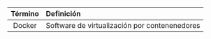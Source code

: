 | Término       | Definición |
| :-----------: | :---------- |
| Docker | Software de virtualización por contenenedores |